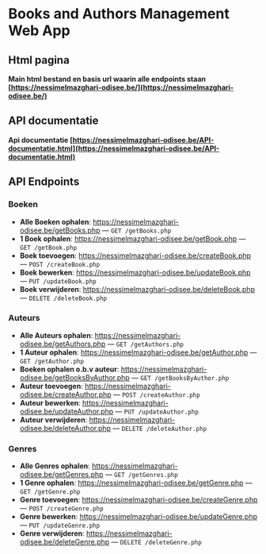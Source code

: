# Books and Authors Management Web App

## Html pagina
**Main html bestand en basis url waarin alle endpoints staan [https://nessimelmazghari-odisee.be/](https://nessimelmazghari-odisee.be/)**
## API documentatie
**Api documentatie [https://nessimelmazghari-odisee.be/API-documentatie.html](https://nessimelmazghari-odisee.be/API-documentatie.html)**
## API Endpoints

### Boeken

- **Alle Boeken ophalen**: https://nessimelmazghari-odisee.be/getBooks.php — `GET /getBooks.php`
- **1 Boek ophalen**: https://nessimelmazghari-odisee.be/getBook.php — `GET /getBook.php`
- **Boek toevoegen**: https://nessimelmazghari-odisee.be/createBook.php — `POST /createBook.php`
- **Boek bewerken**: https://nessimelmazghari-odisee.be/updateBook.php — `PUT /updateBook.php`
- **Boek verwijderen**: https://nessimelmazghari-odisee.be/deleteBook.php — `DELETE /deleteBook.php`

### Auteurs

- **Alle Auteurs ophalen**: https://nessimelmazghari-odisee.be/getAuthors.php — `GET /getAuthors.php`
- **1 Auteur ophalen**: https://nessimelmazghari-odisee.be/getAuthor.php — `GET /getAuthor.php`
- **Boeken ophalen o.b.v auteur**: https://nessimelmazghari-odisee.be/getBooksByAuthor.php — `GET /getBooksByAuthor.php`
- **Auteur toevoegen**: https://nessimelmazghari-odisee.be/createAuthor.php — `POST /createAuthor.php`
- **Auteur bewerken**: https://nessimelmazghari-odisee.be/updateAuthor.php — `PUT /updateAuthor.php`
- **Auteur verwijderen**: https://nessimelmazghari-odisee.be/deleteAuthor.php — `DELETE /deleteAuthor.php`

### Genres

- **Alle Genres ophalen**: https://nessimelmazghari-odisee.be/getGenres.php — `GET /getGenres.php`
- **1 Genre ophalen**: https://nessimelmazghari-odisee.be/getGenre.php — `GET /getGenre.php`
- **Genre toevoegen**: https://nessimelmazghari-odisee.be/createGenre.php — `POST /createGenre.php`
- **Genre bewerken**: https://nessimelmazghari-odisee.be/updateGenre.php — `PUT /updateGenre.php`
- **Genre verwijderen**: https://nessimelmazghari-odisee.be/deleteGenre.php — `DELETE /deleteGenre.php`
